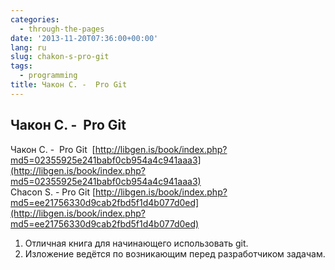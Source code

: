 ```yaml
---
categories:
  - through-the-pages
date: '2013-11-20T07:36:00+00:00'
lang: ru
slug: chakon-s-pro-git
tags:
  - programming
title: Чакон С. -  Pro Git
---
```





## Чакон С. -  Pro Git

Чакон С. -  Pro Git  [http://libgen.is/book/index.php?md5=02355925e241babf0cb954a4c941aaa3](http://libgen.is/book/index.php?md5=02355925e241babf0cb954a4c941aaa3)  
Chacon S. - Pro Git [http://libgen.is/book/index.php?md5=ee21756330d9cab2fbd5f1d4b077d0ed](http://libgen.is/book/index.php?md5=ee21756330d9cab2fbd5f1d4b077d0ed)  

1.  Отличная книга для начинающего использовать git.
2.  Изложение ведётся по возникающим перед разработчиком задачам.
